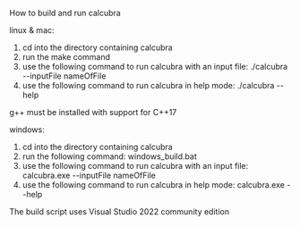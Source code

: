 How to build and run calcubra

linux & mac:
1. cd into the directory containing calcubra
2. run the make command
3. use the following command to run calcubra with an input file: ./calcubra --inputFile nameOfFile
4. use the following command to run calcubra in help mode: ./calcubra --help

g++ must be installed with support for C++17

windows:
1. cd into the directory containing calcubra
2. run the following command: windows_build.bat
3. use the following command to run calcubra with an input file: calcubra.exe --inputFile nameOfFile
4. use the following command to run calcubra in help mode: calcubra.exe --help

The build script uses Visual Studio 2022 community edition
